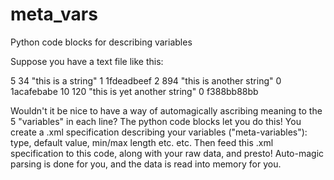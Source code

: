 # meta_vars
Python code blocks for describing variables

Suppose you have a text file like this:

5 34 "this is a string" 1 1fdeadbeef
2 894 "this is another string" 0 1acafebabe
10 120 "this is yet another string" 0 f388bb88bb

Wouldn't it be nice to have a way of automagically ascribing meaning to the 5 "variables" in each line?
The python code blocks let you do this!
You create a .xml specification describing your variables ("meta-variables"): type, default value, min/max length etc. etc.
Then feed this .xml specification to this code, along with your raw data, and presto! Auto-magic parsing is done for you, and the data is read into memory for you.
